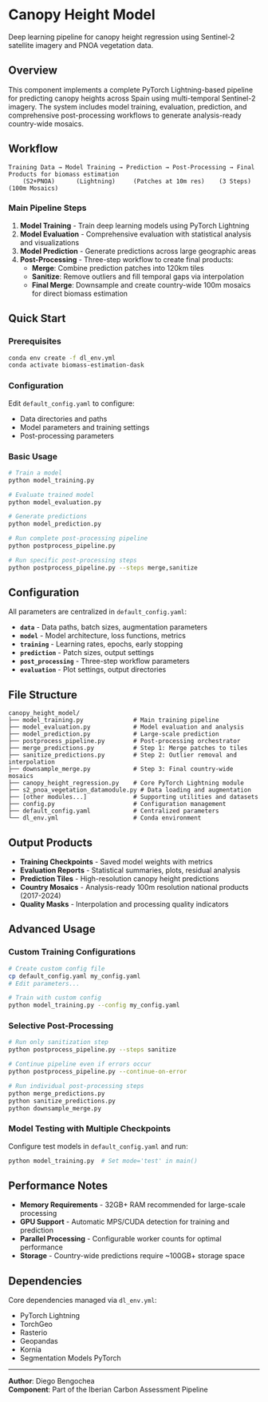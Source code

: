 # Canopy Height Model

Deep learning pipeline for canopy height regression using Sentinel-2 satellite imagery and PNOA vegetation data.

## Overview

This component implements a complete PyTorch Lightning-based pipeline for predicting canopy heights across Spain using multi-temporal Sentinel-2 imagery. The system includes model training, evaluation, prediction, and comprehensive post-processing workflows to generate analysis-ready country-wide mosaics.

## Workflow

```
Training Data → Model Training → Prediction → Post-Processing → Final Products for biomass estimation
    (S2+PNOA)      (Lightning)     (Patches at 10m res)    (3 Steps)      (100m Mosaics)
```

### Main Pipeline Steps

1. **Model Training** - Train deep learning models using PyTorch Lightning
2. **Model Evaluation** - Comprehensive evaluation with statistical analysis and visualizations  
3. **Model Prediction** - Generate predictions across large geographic areas
4. **Post-Processing** - Three-step workflow to create final products:
   - **Merge**: Combine prediction patches into 120km tiles
   - **Sanitize**: Remove outliers and fill temporal gaps via interpolation
   - **Final Merge**: Downsample and create country-wide 100m mosaics for direct biomass estimation
## Quick Start

### Prerequisites

```bash
conda env create -f dl_env.yml
conda activate biomass-estimation-dask
```

### Configuration

Edit `default_config.yaml` to configure:
- Data directories and paths
- Model parameters and training settings  
- Post-processing parameters

### Basic Usage

```bash
# Train a model
python model_training.py

# Evaluate trained model
python model_evaluation.py

# Generate predictions
python model_prediction.py

# Run complete post-processing pipeline
python postprocess_pipeline.py

# Run specific post-processing steps
python postprocess_pipeline.py --steps merge,sanitize
```

## Configuration

All parameters are centralized in `default_config.yaml`:

- **`data`** - Data paths, batch sizes, augmentation parameters
- **`model`** - Model architecture, loss functions, metrics
- **`training`** - Learning rates, epochs, early stopping
- **`prediction`** - Patch sizes, output settings
- **`post_processing`** - Three-step workflow parameters
- **`evaluation`** - Plot settings, output directories

## File Structure

```
canopy_height_model/
├── model_training.py              # Main training pipeline
├── model_evaluation.py            # Model evaluation and analysis
├── model_prediction.py            # Large-scale prediction
├── postprocess_pipeline.py        # Post-processing orchestrator
├── merge_predictions.py           # Step 1: Merge patches to tiles
├── sanitize_predictions.py        # Step 2: Outlier removal and interpolation
├── downsample_merge.py            # Step 3: Final country-wide mosaics
├── canopy_height_regression.py    # Core PyTorch Lightning module
├── s2_pnoa_vegetation_datamodule.py # Data loading and augmentation
├── [other modules...]             # Supporting utilities and datasets
├── config.py                      # Configuration management
├── default_config.yaml            # Centralized parameters
└── dl_env.yml                     # Conda environment
```

## Output Products

- **Training Checkpoints** - Saved model weights with metrics
- **Evaluation Reports** - Statistical summaries, plots, residual analysis
- **Prediction Tiles** - High-resolution canopy height predictions
- **Country Mosaics** - Analysis-ready 100m resolution national products (2017-2024)
- **Quality Masks** - Interpolation and processing quality indicators

## Advanced Usage

### Custom Training Configurations

```bash
# Create custom config file
cp default_config.yaml my_config.yaml
# Edit parameters...

# Train with custom config
python model_training.py --config my_config.yaml
```

### Selective Post-Processing

```bash
# Run only sanitization step
python postprocess_pipeline.py --steps sanitize

# Continue pipeline even if errors occur
python postprocess_pipeline.py --continue-on-error

# Run individual post-processing steps
python merge_predictions.py
python sanitize_predictions.py
python downsample_merge.py
```

### Model Testing with Multiple Checkpoints

Configure test models in `default_config.yaml` and run:

```bash
python model_training.py  # Set mode='test' in main()
```

## Performance Notes

- **Memory Requirements** - 32GB+ RAM recommended for large-scale processing
- **GPU Support** - Automatic MPS/CUDA detection for training and prediction
- **Parallel Processing** - Configurable worker counts for optimal performance
- **Storage** - Country-wide predictions require ~100GB+ storage space

## Dependencies

Core dependencies managed via `dl_env.yml`:
- PyTorch Lightning
- TorchGeo  
- Rasterio
- Geopandas
- Kornia
- Segmentation Models PyTorch

---

**Author**: Diego Bengochea  
**Component**: Part of the Iberian Carbon Assessment Pipeline
